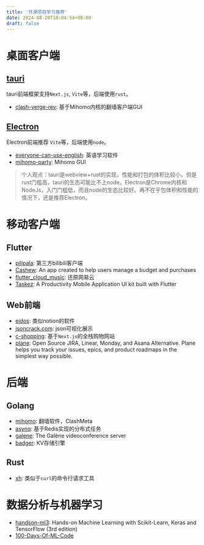```yaml
---
title: '开源项目学习推荐'
date: 2024-08-20T10:04:54+08:00
draft: false
---
```


# 桌面客户端

## [tauri](https://tauri.app/)

tauri前端框架支持`Next.js`, `Vite`等，后端使用`rust`。

* [clash-verge-rev](https://github.com/clash-verge-rev/clash-verge-rev): 基于Mihomo内核的翻墙客户端GUI


## [Electron](https://www.electronforge.io/)

Electron前端推荐 `Vite`等，后端使用`node`。

* [everyone-can-use-english](https://github.com/ZuodaoTech/everyone-can-use-english): 英语学习软件
* [mihomo-party](https://github.com/pompurin404/mihomo-party): Mihomo GUI

> 个人观点：tauri是webview+rust的实现，性能和打包的体积比较小，但是rust门槛高，tauri的生态可能比不上node。Electron是Chrome内核和NodeJs，入门门槛低，而且node的生态比较好。再不在乎包体积和性能的情况下，还是推荐Electron。

# 移动客户端

## Flutter

* [pilipala](https://github.com/guozhigq/pilipala): 第三方bilibili客户端
* [Cashew](https://github.com/jameskokoska/Cashew): An app created to help users manage a budget and purchases
* [flutter_cloud_music](https://github.com/AIYO77/flutter_cloud_music): 还原网易云
* [Taskez](https://github.com/Davies-K/Taskez): A Productivity Mobile Application UI kit built with Flutter

## Web前端

* [eidos](https://github.com/mayneyao/eidos): 类似notion的软件
* [jsoncrack.com](https://github.com/AykutSarac/jsoncrack.com): json可视化展示
* [c-shopping](https://github.com/huanghanzhilian/c-shopping): 基于`Next.js`的全栈购物网站
* [plane](https://github.com/makeplane/plane): Open Source JIRA, Linear, Monday, and Asana Alternative. Plane helps you track your issues, epics, and product roadmaps in the simplest way possible.

# 后端

## Golang

* [mihomo](https://github.com/MetaCubeX/mihomo): 翻墙软件，ClashMeta
* [asynq](https://github.com/hibiken/asynq): 基于Redis实现的分布式任务
* [galene](https://github.com/jech/galene): The Galène videoconference server
* [badger](https://github.com/dgraph-io/badger): KV存储引擎

## Rust

* [xh](https://github.com/ducaale/xh): 类似于`curl`的命令行请求工具

# 数据分析与机器学习

* [handson-ml3](https://github.com/ageron/handson-ml3): Hands-on Machine Learning with Scikit-Learn, Keras and TensorFlow (3rd edition)
* [100-Days-Of-ML-Code](https://github.com/MLEveryday/100-Days-Of-ML-Code)